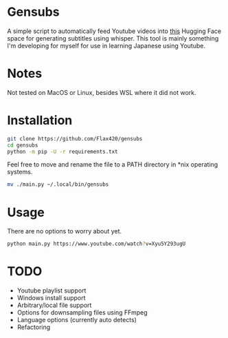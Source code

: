 # Gensubs
A simple script to automatically feed Youtube videos into [this](https://huggingface.co/spaces/Nick088/Fast-Subtitle-Maker) 
Hugging Face space for generating subtitles using whisper.
This tool is mainly something I'm developing for myself for use in learning Japanese using Youtube.

# Notes
Not tested on MacOS or Linux, besides WSL where it did not work.

# Installation
```bash
git clone https://github.com/Flax420/gensubs
cd gensubs
python -m pip -U -r requirements.txt
```
Feel free to move and rename the file to a PATH directory in *nix operating systems.
```bash
mv ./main.py ~/.local/bin/gensubs
```

# Usage
There are no options to worry about yet. 
```bash
python main.py https://www.youtube.com/watch?v=Xyu5Y293ugU
```

# TODO
* Youtube playlist support
* Windows install support
* Arbitrary/local file support
* Options for downsampling files using FFmpeg
* Language options (currently auto detects)
* Refactoring